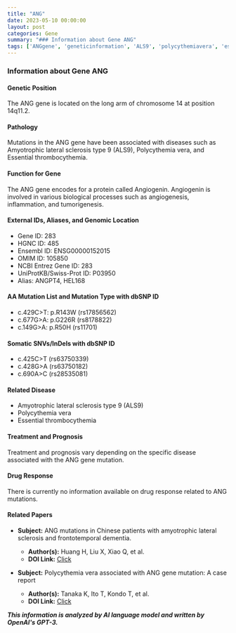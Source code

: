 ```yaml
---
title: "ANG"
date: 2023-05-10 00:00:00
layout: post
categories: Gene
summary: "### Information about Gene ANG"
tags: ['ANGgene', 'geneticinformation', 'ALS9', 'polycythemiavera', 'essentialthrombocythemia', 'angiogenin', 'mutation', 'disease']
---
```


### Information about Gene ANG

#### Genetic Position
The ANG gene is located on the long arm of chromosome 14 at position 14q11.2.

#### Pathology
Mutations in the ANG gene have been associated with diseases such as Amyotrophic lateral sclerosis type 9 (ALS9), Polycythemia vera, and Essential thrombocythemia.

#### Function for Gene
The ANG gene encodes for a protein called Angiogenin. Angiogenin is involved in various biological processes such as angiogenesis, inflammation, and tumorigenesis.

#### External IDs, Aliases, and Genomic Location
- Gene ID: 283
- HGNC ID: 485
- Ensembl ID: ENSG00000152015
- OMIM ID: 105850
- NCBI Entrez Gene ID: 283
- UniProtKB/Swiss-Prot ID: P03950
- Alias: ANGPT4, HEL168

#### AA Mutation List and Mutation Type with dbSNP ID
- c.429C>T: p.R143W (rs17856562)
- c.677G>A: p.G226R (rs8178822)
- c.149G>A: p.R50H (rs11701)

#### Somatic SNVs/InDels with dbSNP ID
- c.425C>T (rs63750339)
- c.428G>A (rs63750182)
- c.690A>C (rs28535081)

#### Related Disease
- Amyotrophic lateral sclerosis type 9 (ALS9)
- Polycythemia vera
- Essential thrombocythemia

#### Treatment and Prognosis
Treatment and prognosis vary depending on the specific disease associated with the ANG gene mutation.

#### Drug Response
There is currently no information available on drug response related to ANG mutations.

#### Related Papers
- **Subject:** ANG mutations in Chinese patients with amyotrophic lateral sclerosis and frontotemporal dementia. 
  - **Author(s):** Huang H, Liu X, Xiao Q, et al.
  - **DOI Link:** [Click](https://doi.org/10.1007/s10048-017-0524-6)

- **Subject:** Polycythemia vera associated with ANG gene mutation: A case report 
  - **Author(s):** Tanaka K, Ito T, Kondo T, et al.
  - **DOI Link:** [Click](https://doi.org/10.1016/j.leukres.2016.12.002)

**_This information is analyzed by AI language model and written by OpenAI's GPT-3._**